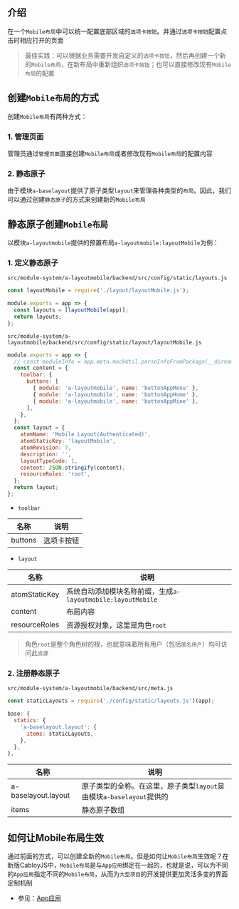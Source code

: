 ## 介绍

在一个`Mobile布局`中可以统一配置底部区域的`选项卡按钮`。并通过`选项卡按钮`配置点击时相应打开的页面

> 最佳实践：可以根据业务需要开发自定义的`选项卡按钮`，然后再创建一个新的`Mobile布局`，在新布局中重新组织`选项卡按钮`；也可以直接修改现有`Mobile布局`的配置

## 创建`Mobile布局`的方式

创建`Mobile布局`有两种方式：

### 1\. 管理页面

管理员通过`管理页面`直接创建`Mobile布局`或者修改现有`Mobile布局`的配置内容

### 2\. 静态原子

由于模块`a-baselayout`提供了原子类型`layout`来管理各种类型的`布局`。因此，我们可以通过创建`静态原子`的方式来创建新的`Mobile布局`

## 静态原子创建`Mobile布局`

以模块`a-layoutmobile`提供的预置布局`a-layoutmobile:layoutMobile`为例：

### 1\. 定义静态原子

`src/module-system/a-layoutmobile/backend/src/config/static/layouts.js`

``` javascript
const layoutMobile = require('./layout/layoutMobile.js');

module.exports = app => {
  const layouts = [layoutMobile(app)];
  return layouts;
};
```

`src/module-system/a-layoutmobile/backend/src/config/static/layout/layoutMobile.js`

``` javascript
module.exports = app => {
  // const moduleInfo = app.meta.mockUtil.parseInfoFromPackage(__dirname);
  const content = {
    toolbar: {
      buttons: [
        { module: 'a-layoutmobile', name: 'buttonAppMenu' },
        { module: 'a-layoutmobile', name: 'buttonAppHome' },
        { module: 'a-layoutmobile', name: 'buttonAppMine' },
      ],
    },
  };
  const layout = {
    atomName: 'Mobile Layout(Authenticated)',
    atomStaticKey: 'layoutMobile',
    atomRevision: 7,
    description: '',
    layoutTypeCode: 1,
    content: JSON.stringify(content),
    resourceRoles: 'root',
  };
  return layout;
};
```

* `toolbar`

| 名称 | 说明 |
|----|----|
| buttons | 选项卡按钮 |

* `layout`

| 名称 | 说明 |
|----|----|
| atomStaticKey | 系统自动添加模块名称前缀，生成`a-layoutmobile:layoutMobile` |
| content | 布局内容 |
| resourceRoles | 资源授权对象，这里是角色`root` |

> 角色`root`是整个角色树的根，也就意味着所有用户（包括`匿名用户`）均可访问此`资源`

### 2\. 注册静态原子

`src/module-system/a-layoutmobile/backend/src/meta.js`

``` javascript
const staticLayouts = require('./config/static/layouts.js')(app);

base: {
  statics: {
    'a-baselayout.layout': {
      items: staticLayouts,
    },
  },
},
```

| 名称 | 说明 |
|----|----|
| a-baselayout.layout | 原子类型的全称。在这里，原子类型`layout`是由模块`a-baselayout`提供的 |
| items | 静态原子数组 |

## 如何让Mobile布局生效

通过前面的方式，可以创建全新的`Mobile布局`。但是如何让`Mobile布局`生效呢？在新版CabloyJS中，`Mobile布局`是与`App应用`绑定在一起的，也就是说，可以为不同的`App应用`指定不同的`Mobile布局`，从而为`大型项目`的开发提供更加灵活多变的界面定制机制

* 参见：[App应用](https://cabloy.com/zh-cn/articles/app-introduce.html)